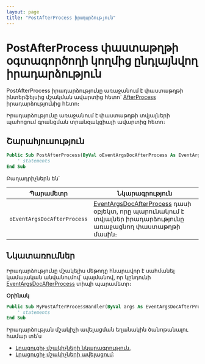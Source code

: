 ```yaml
---
layout: page
title: "PostAfterProcess իրադարձություն"
---
```


# PostAfterProcess փաստաթղթի օգտագործողի կողմից ընդլայնվող իրադարձություն

PostAfterProcess իրադարձությունը առաջանում է փաստաթղթի ինտերֆեյսից մշակման ավարտից հետո` [AfterProcess](../AfterProcess.md) իրադարձությունից հետո։

Իրադարձությունը առաջանում է փաստաթղթի տվյալների պահոցում գրանցման տրանզակցիայի ավարտից հետո։

## Շարահյուսություն

``` vb
Public Sub PostAfterProcess(ByVal օEventArgsDocAfterProcess As EventArgsDocAfterProcess)  
    ' statements
End Sub
```

Բաղադրիչներն են՝


|Պարամետր|Նկարագրություն|
|--|--|
|`օEventArgsDocAfterProcess`| [EventArgsDocAfterProcess](../UserDefinedHandlers.md#eventargsdocafterprocess-class) դասի օբյեկտ, որը պարունակում է տվյալներ իրադարձությունը առաջացնող փաստաթղթի մասին։|

## Նկատառումներ

Իրադարձությունը մշակելիս մեթոդը հնարավոր է սահմանել կամայական անվանումով՝ պայմանով, որ կընդունի [EventArgsDocAfterProcess](../UserDefinedHandlers.md#eventargsdocafterprocess-class) տիպի պարամետր։

**Օրինակ**

``` vb
Public Sub MyPostAfterProcessHandler(ByVal args As EventArgsDocAfterProcess) 
    ' statements
End Sub
```

Իրադարձության մշակիչի ավելացման եղանակին ծանոթանալու համար տե՛ս 
* [Լրացուցիչ մշակիչների նկարագրություն](../UserDefinedHandlers.md),
* [Լրացուցիչ մշակիչների ավելացում](../UserDefinedHandlers.md#մշակիչների-գրանցում):
